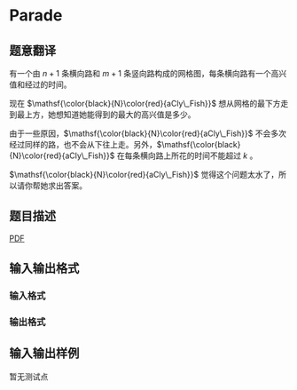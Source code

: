 # Parade

## 题意翻译

有一个由 $n+1$ 条横向路和 $m+1$ 条竖向路构成的网格图，每条横向路有一个高兴值和经过的时间。

现在 $\mathsf{\color{black}{N}\color{red}{aCly\_Fish}}$ 想从网格的最下方走到最上方，她想知道她能得到的最大的高兴值是多少。

由于一些原因，$\mathsf{\color{black}{N}\color{red}{aCly\_Fish}}$ 不会多次经过同样的路，也不会从下往上走。另外，$\mathsf{\color{black}{N}\color{red}{aCly\_Fish}}$ 在每条横向路上所花的时间不能超过 $k$ 。

$\mathsf{\color{black}{N}\color{red}{aCly\_Fish}}$ 觉得这个问题太水了，所以请你帮她求出答案。

## 题目描述

[problemUrl]: https://uva.onlinejudge.org/index.php?option=com_onlinejudge&Itemid=8&category=447&page=show_problem&problem=4173

[PDF](https://uva.onlinejudge.org/external/14/p1427.pdf)

## 输入输出格式

### 输入格式

### 输出格式

## 输入输出样例

暂无测试点

